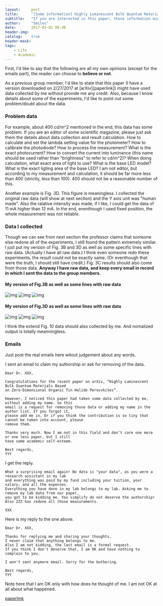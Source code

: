 ```yaml
---
layout:     post
title:      "[Some information] Highly Luminescent Bulk Quantum Materials Based on Zero-Dimensional Organic Tin Halide Perovskites"
subtitle:   "If you are interested in this paper, those information might be helpful to you."
author:     "Smiles"
date:       2017-03-02 00:48
header-img: 
catalog:    true
header-mask: 
tags:
    - Life
    - Academic
---
```


First, I'd like to say that the following are all my own opinions (except for the emails part), the reader can choose to **believe or not**.

As a previous group member, I'd like to state that this paper (I have a version downloaded on 2/27/2017 at [arXiv][paperlink]) might have used data collected by me without provide me any credit.
Also, because I know details about some of the experiments, I'd like to point out some problem/doubt about the data.

### Problem data
For example, about 400 cd/m^2 mentioned in the end, this data has some problem.
If you are an editor of some scientific magazine, please just ask them the details about data collection and result calculation.
How to calculate and set the lambda setting value for the photometer?
How to calibrate the photodiode?
How to process the measurement?
What is the exact photocurrent?
How to convert the current into luminance (this name should be used rather than "brightness" to refer to cd/m^2)?
When doing calculation, what exact area of light to use?
What is the base LED model?
What is the exact ligting area of the base LED?
I am not editor, but according to my measurement and calculation, it should be far more less than 400 (strictly, less than 100). 400 should not be a reasonable number of this.

Another example is Fig. 3D. This figure is meaningless.
I collected the original raw data (will show at next section) and the Y axis unit was "human made".
Also the ralative intensity was made, if I like, I could get the data of 11 mA higher than 12 mA.
In the end, eventhough I used fixed position, the whole measurement was not reliable.

### Data I collected
Though we can see from next section the professor claims that someone else redone all of the experiments, I still found the pattern extremely similar.
I just put my version of Fig. 3B and 3D as well as some specific lines with raw data. (Actually I have all raw data.)
I think even someone redo these experiments, the result could not be exactly same. (Or eventhough that were the truth, I should still have credit.)
Fig. 3C results should also come from those data.
**Anyway I have raw data, and keep every email in record in which I sent the data to the group members.**

#### My version of Fig.3B as well as some lines with raw data
![img](/img/in-post/B1Y1.png)
![img](/img/in-post/B0Y1.png)
![img](/img/in-post/massratio.png)

#### My version of Fig.3D as well as some lines with raw data
![img](/img/in-post/12mA.png)
![img](/img/in-post/13mA.png)
![img](/img/in-post/current.png)

I think the extend Fig. 10 data should also collected by me. And nomalized output is totally meanningless.

### Emails
Just post the real emails here witout judgement about any words.

I sent an email to claim my authorship or ask for removing of the data.
```
Dear Dr. XXX,

Congratulations for the recent paper on arXiv, “Highly Luminescent Bulk Quantum Materials Based
on Zero-Dimensional Organic Tin Halide Perovskites”. 

However, I noticed this paper had taken some data collected by me, without adding my name. So this
email is a request for removing those data or adding my name in the author list. If you forgot it,
please add me in. Or if you think the contribution is so tiny that cannot be taken into account, please
remove them.

Thanks very much. Now I am not in this field and don’t care one more or one less paper, but I still
have some academic self-esteem.

Best regards,
YYY
```

I get the reply.
```
What a surprising email again! No data is "your data", as you were a research assistant in my lab
and everything was paid by my fund including your tuition, your salary, and all the expenses.
Everything you have done in my lab belongs to my lab. Asking me to remove my lab data from our paper,
you got to be kidding me. You simplify do not deserve the authorship!
Also ZZZ has redone all those measurements.  

XXX
```

Here is my reply to the one above.
```
Dear Dr. XXX,

Thanks for replying me and sharing your thoughts.
I never claim that anything belongs to me. 
Also I am not kidding, the last email is a formal request.
If you think I don't deserve that, I am OK and have nothing to complain to you.

I won't sent anymore email. Sorry for the bothering.

Best regards,
YYY
```

Note here that I am OK only with how does he thought of me.
I am not OK at all about what happened.

[paperlink](https://arxiv.org/abs/1702.07200)